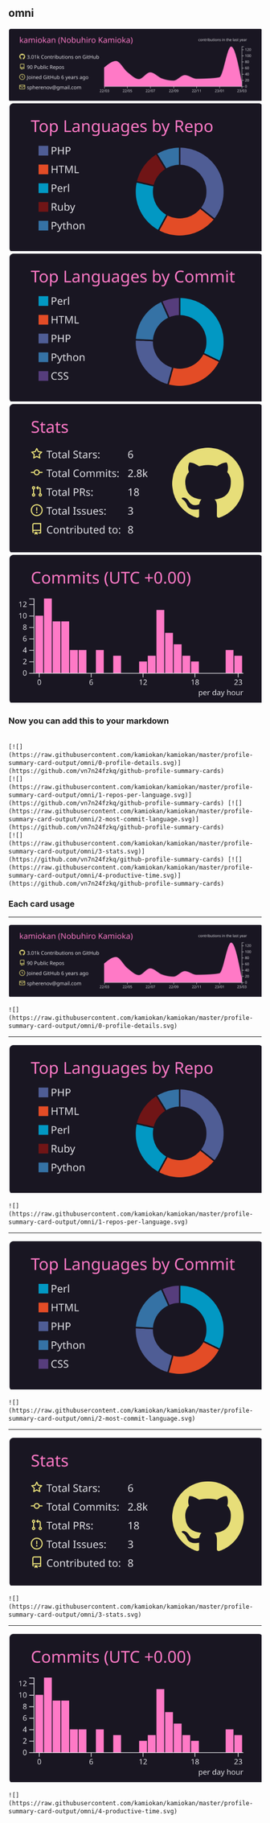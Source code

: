## omni

[![](./0-profile-details.svg)](https://github.com/vn7n24fzkq/github-profile-summary-cards)
[![](./1-repos-per-language.svg)](https://github.com/vn7n24fzkq/github-profile-summary-cards) [![](./2-most-commit-language.svg)](https://github.com/vn7n24fzkq/github-profile-summary-cards)
[![](./3-stats.svg)](https://github.com/vn7n24fzkq/github-profile-summary-cards) [![](./4-productive-time.svg)](https://github.com/vn7n24fzkq/github-profile-summary-cards)
### Now you can add this to your markdown
```

[![](https://raw.githubusercontent.com/kamiokan/kamiokan/master/profile-summary-card-output/omni/0-profile-details.svg)](https://github.com/vn7n24fzkq/github-profile-summary-cards)
[![](https://raw.githubusercontent.com/kamiokan/kamiokan/master/profile-summary-card-output/omni/1-repos-per-language.svg)](https://github.com/vn7n24fzkq/github-profile-summary-cards) [![](https://raw.githubusercontent.com/kamiokan/kamiokan/master/profile-summary-card-output/omni/2-most-commit-language.svg)](https://github.com/vn7n24fzkq/github-profile-summary-cards)
[![](https://raw.githubusercontent.com/kamiokan/kamiokan/master/profile-summary-card-output/omni/3-stats.svg)](https://github.com/vn7n24fzkq/github-profile-summary-cards) [![](https://raw.githubusercontent.com/kamiokan/kamiokan/master/profile-summary-card-output/omni/4-productive-time.svg)](https://github.com/vn7n24fzkq/github-profile-summary-cards)

```

### Each card usage
---

![](./0-profile-details.svg)

```
![](https://raw.githubusercontent.com/kamiokan/kamiokan/master/profile-summary-card-output/omni/0-profile-details.svg)
```

    

---

![](./1-repos-per-language.svg)

```
![](https://raw.githubusercontent.com/kamiokan/kamiokan/master/profile-summary-card-output/omni/1-repos-per-language.svg)
```

    

---

![](./2-most-commit-language.svg)

```
![](https://raw.githubusercontent.com/kamiokan/kamiokan/master/profile-summary-card-output/omni/2-most-commit-language.svg)
```

    

---

![](./3-stats.svg)

```
![](https://raw.githubusercontent.com/kamiokan/kamiokan/master/profile-summary-card-output/omni/3-stats.svg)
```

    

---

![](./4-productive-time.svg)

```
![](https://raw.githubusercontent.com/kamiokan/kamiokan/master/profile-summary-card-output/omni/4-productive-time.svg)
```

    
